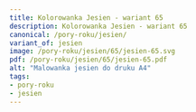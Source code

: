 ```yaml
---
title: Kolorowanka Jesien - wariant 65
description: Kolorowanka Jesien - wariant 65
canonical: /pory-roku/jesien/
variant_of: jesien
image: /pory-roku/jesien/65/jesien-65.svg
pdf: /pory-roku/jesien/65/jesien-65.pdf
alt: "Malowanka jesien do druku A4"
tags:
- pory-roku
- jesien
---
```

